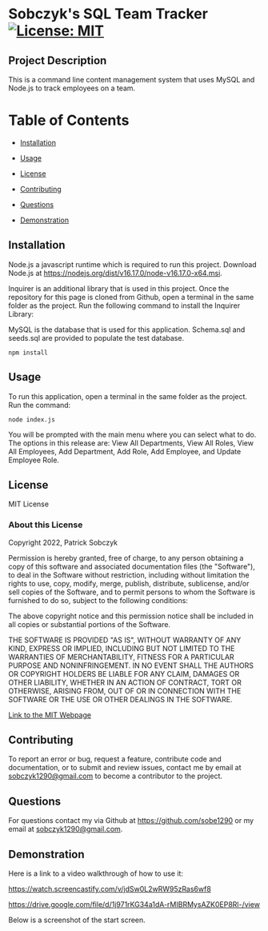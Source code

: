 # Sobczyk's SQL Team Tracker    [![License: MIT](https://img.shields.io/badge/License-MIT-yellow.svg)](https://opensource.org/licenses/MIT)

  ## Project Description 

  This is a command line content management system that uses MySQL and Node.js to track employees on a team.

  # Table of Contents

  - [Installation](#installation)

  - [Usage](#usage)

  - [License](#license)

  - [Contributing](#contributing)

  - [Questions](#questions)

  - [Demonstration](#demonstration)

    
  ## Installation 

  Node.js a javascript runtime which is required to run this project. Download Node.js at https://nodejs.org/dist/v16.17.0/node-v16.17.0-x64.msi. 

  Inquirer is an additional library that is used in this project. Once the repository for this page is cloned from Github, open a terminal in the same folder as the project. Run the following command to install the Inquirer Library:

  MySQL is the database that is used for this application. Schema.sql and seeds.sql are provided to populate the test database.

  ```
  npm install
  ```

  ## Usage 

  To run this application, open a terminal in the same folder as the project. Run the command:  

  ```
  node index.js
  ```

  You will be prompted with the main menu where you can select what to do. The options in this release are: View All Departments, View All Roles, View All Employees, Add Department, Add Role, Add Employee, and Update Employee Role.

  ## License 

  MIT License

  ### About this License 

  Copyright 2022, Patrick Sobczyk

  Permission is hereby granted, free of charge, to any person obtaining a copy of this software and associated documentation files (the "Software"), to deal in the Software without restriction, including without limitation the rights to use, copy, modify, merge, publish, distribute, sublicense, and/or sell copies of the Software, and to permit persons to whom the Software is furnished to do so, subject to the following conditions:

  The above copyright notice and this permission notice shall be included in all copies or substantial portions of the Software.

  THE SOFTWARE IS PROVIDED "AS IS", WITHOUT WARRANTY OF ANY KIND, EXPRESS OR IMPLIED, INCLUDING BUT NOT LIMITED TO THE WARRANTIES OF MERCHANTABILITY, FITNESS FOR A PARTICULAR PURPOSE AND NONINFRINGEMENT. IN NO EVENT SHALL THE AUTHORS OR COPYRIGHT HOLDERS BE LIABLE FOR ANY CLAIM, DAMAGES OR OTHER LIABILITY, WHETHER IN AN ACTION OF CONTRACT, TORT OR OTHERWISE, ARISING FROM, OUT OF OR IN CONNECTION WITH THE SOFTWARE OR THE USE OR OTHER DEALINGS IN THE SOFTWARE.

  [Link to the MIT Webpage](https://www.mit.edu/~amini/LICENSE.md)

  ## Contributing 

  To report an error or bug, request a feature, contribute code and documentation, or to submit and review issues, contact me by email at sobczyk1290@gmail.com to become a contributor to the project.

  ## Questions 

  For questions contact my via Github at https://github.com/sobe1290 or my email at sobczyk1290@gmail.com.

  ## Demonstration

  Here is a link to a video walkthrough of how to use it:

  https://watch.screencastify.com/v/jdSw0L2wRW95zRas6wf8

  https://drive.google.com/file/d/1j971rKG34a1dA-rMIBRMysAZK0EP8Rl-/view

  

  Below is a screenshot of the start screen.
  
  